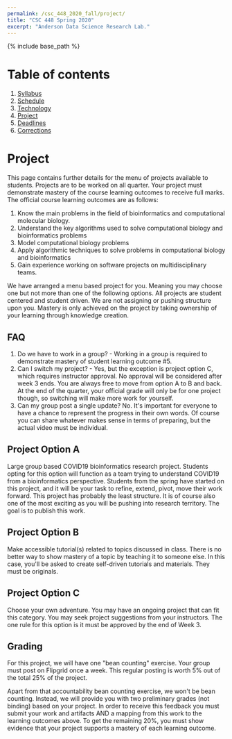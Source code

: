 ```yaml
---
permalink: /csc_448_2020_fall/project/
title: "CSC 448 Spring 2020"
excerpt: "Anderson Data Science Research Lab."
---
```


{% include base_path %}

# Table of contents
1. [Syllabus](/csc_448_2020_fall/)
2. [Schedule](/csc_448_2020_fall/schedule/)
3. [Technology](/csc_448_2020_fall/technology/)
4. [Project](/csc_448_2020_fall/project/)
5. [Deadlines](/csc_448_2020_fall/deadlines/)
6. [Corrections](/csc_448_2020_fall/corrections/)

# Project
This page contains further details for the menu of projects available to students. Projects are to be worked on all quarter. Your project
must demonstrate mastery of the course learning outcomes to receive full marks. The official course learning outcomes are as follows:
1. Know the main problems in the field of bioinformatics and computational molecular biology.
2. Understand the key algorithms used to solve computational biology and bioinformatics problems
3. Model computational biology problems
4. Apply algorithmic techniques to solve problems in computational biology and bioinformatics
5. Gain experience working on software projects on multidisciplinary teams.

We have arranged a menu based project for you. Meaning you may choose one but not more than one of the following options.
All projects are student centered and student driven. We are not assigning or pushing structure upon you. Mastery is only achieved
on the project by taking ownership of your learning through knowledge creation.

## FAQ
1. Do we have to work in a group? - Working in a group is required to demonstrate mastery of student learning outcome #5.
2. Can I switch my project? - Yes, but the exception is project option C, which requires instructor approval. No approval will be
considered after week 3 ends. You are always free to move from option A to B and back. At the end of the quarter, your official grade
will only be for one project though, so switching will make more work for yourself.
3. Can my group post a single update? No. It's important for everyone to have a chance to represent the progress in their own words. Of course you can share whatever makes sense in terms of preparing, but the actual video must be individual.

## Project Option A
Large group based COVID19 bioinformatics research project. Students opting for this option will function as a
team trying to understand COVID19 from a bioinformatics perspective. Students from the spring have started on this project, and it will
be your task to refine, extend, pivot, move their work forward. This project has probably the least structure. It is of course also one of the
most exciting as you will be pushing into research territory. The goal is to publish this work.

## Project Option B
Make accessible tutorial(s) related to topics discussed in class. There is no better way to show mastery of a topic by teaching
it to someone else. In this case, you'll be asked to create self-driven tutorials and materials. They must be originals.

## Project Option C
Choose your own adventure. You may have an ongoing project that can fit this category. You may seek project suggestions from
your instructors. The one rule for this option is it must be approved by the end of Week 3.

## Grading
For this project, we will have one "bean counting" exercise. Your group must post on Flipgrid once a week. This regular posting is worth 5% out of the total 25% of the project.

Apart from that accountability bean counting exercise, we won't be bean counting. Instead, we will provide you with two preliminary grades (not binding) based on your project. In order to receive this feedback you must submit your work and artifacts AND a mapping from this work to the learning outcomes above. To get the remaining 20%, you must show evidence that your project supports a mastery of each learning outcome.
